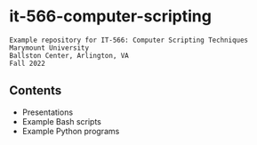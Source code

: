 # it-566-computer-scripting
```
Example repository for IT-566: Computer Scripting Techniques 
Marymount University
Ballston Center, Arlington, VA
Fall 2022

```

## Contents
- Presentations
- Example Bash scripts
- Example Python programs

